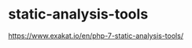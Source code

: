 # static-analysis-tools

<!-- Contenuto migrato da _docs/static-analysis-tools.txt -->

https://www.exakat.io/en/php-7-static-analysis-tools/
